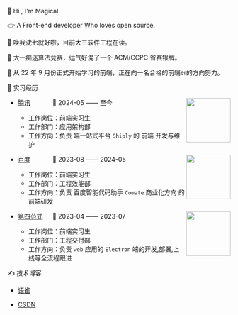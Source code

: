 👋 Hi , I'm Magical.
 
👉 A Front-end developer Who loves open source.

👻 唤我沈七就好啦，目前大三软件工程在读。

🎈 大一痴迷算法竞赛，运气好混了一个 ACM/CCPC 省赛银牌。

🚗 从 22 年 9 月份正式开始学习的前端，正在向一名合格的前端er的方向努力。

💼 实习经历

<img align="right" width="100" height="100" src="https://github.com/Magicalboys/Magicalboys/assets/98963572/927b39f6-8927-470b-9244-8b1e7cb9996b" />

- [腾讯]() &emsp;&emsp;&emsp; 📌 2024-05 —— 至今

  - 工作岗位：前端实习生
  - 工作部门：应用架构部
  - 工作方向：负责  端一站式平台 `Shiply` 的 前端 开发与维护

<img align="right" width="100" height="100" src="https://comate.baidu.com/images/comate.png" />

- [百度]() &emsp;&emsp;&emsp; 📌 2023-08 —— 2024-05

  - 工作岗位：前端实习生
  - 工作部门：工程效能部
  - 工作方向：负责 百度智能代码助手 `Comate` 商业化方向 的前端研发
 
<img align="right" width="100" height="100" src="https://img.bosszhipin.com/beijin/upload/com/workfeel/20210902/7bf6f160950405e98e132c109931137dc49cec6551953cb055c35eea20ce448d12dac96826844a94.jpg" />

- [第四范式](https://www.4paradigm.com/about/index.html) &emsp; 📌 2023-04 —— 2023-07

  - 工作岗位：前端实习生
  - 工作部门：工程交付部
  - 工作方向：负责 `web` 应用的 `Electron` 端的开发,部署,上线等全流程跟进
 

✍️ 技术博客

  - [语雀](https://www.yuque.com/magicalboy)

  - [CSDN](https://blog.csdn.net/m0_66139206?spm=1011.2441.3001.5343)

